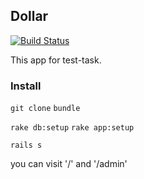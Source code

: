 ## Dollar
[![Build Status](https://travis-ci.org/Merff/dollar.svg?branch=master)](https://travis-ci.org/Merff/dollar)

This app for test-task.

### Install

```git clone``` ```bundle```

```rake db:setup``` ```rake app:setup```

```rails s```

you can visit '/' and '/admin'

